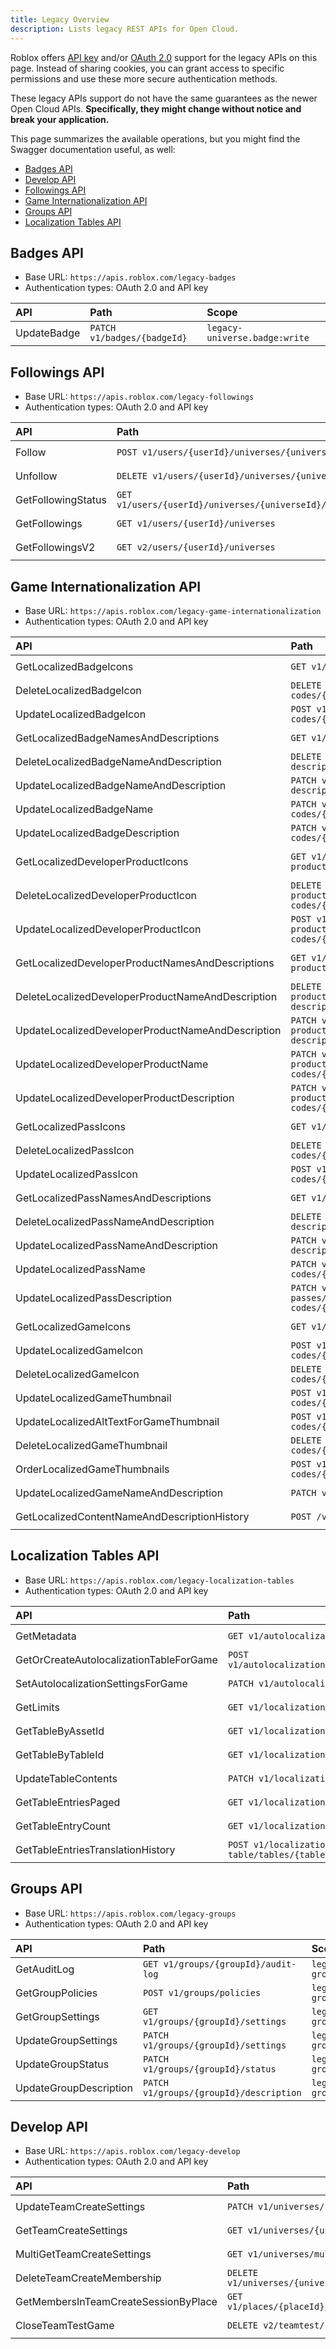 ```yaml
---
title: Legacy Overview
description: Lists legacy REST APIs for Open Cloud.
---
```


Roblox offers [API key](./open-cloud/api-keys.md) and/or [OAuth 2.0](./open-cloud/oauth2-overview.md) support for the legacy APIs on this page. Instead of sharing cookies, you can grant access to specific permissions and use these more secure authentication methods.

These legacy APIs support do not have the same guarantees as the newer Open Cloud APIs. **Specifically, they might change without notice and break your application.**

This page summarizes the available operations, but you might find the Swagger documentation useful, as well:

- [Badges API](/cloud/legacy/badges/v1)
- [Develop API](/cloud/legacy/develop/v1)
- [Followings API](/cloud/legacy/followings/v1)
- [Game Internationalization API](/cloud/legacy/gameinternationalization/v1)
- [Groups API](/cloud/legacy/groups/v1)
- [Localization Tables API](/cloud/legacy/localizationtables/v1)

## Badges API

- Base URL: `https://apis.roblox.com/legacy-badges`
- Authentication types: OAuth 2.0 and API key

| **API**     | **Path**                    | **Scope**                     |
| :---------- | :-------------------------- | :---------------------------- |
| UpdateBadge | `PATCH v1/badges/{badgeId}` | `legacy-universe.badge:write` |

## Followings API

- Base URL: `https://apis.roblox.com/legacy-followings`
- Authentication types: OAuth 2.0 and API key

| **API**            | **Path**                                              | **Scope**                         |
| :----------------- | :---------------------------------------------------- | :-------------------------------- |
| Follow             | `POST v1/users/{userId}/universes/{universeId}`       | `legacy-universe.following:write` |
| Unfollow           | `DELETE v1/users/{userId}/universes/{universeId}`     | `legacy-universe.following:write` |
| GetFollowingStatus | `GET v1/users/{userId}/universes/{universeId}/status` | `legacy-universe.following:read`  |
| GetFollowings      | `GET v1/users/{userId}/universes`                     | `legacy-universe.following:read`  |
| GetFollowingsV2    | `GET v2/users/{userId}/universes`                     | `legacy-universe.following:read`  |

## Game Internationalization API

- Base URL: `https://apis.roblox.com/legacy-game-internationalization`
- Authentication types: OAuth 2.0 and API key

| **API**                                           | **Path**                                                                                           | **Scope**                         |
| :------------------------------------------------ | :------------------------------------------------------------------------------------------------- | :-------------------------------- |
| GetLocalizedBadgeIcons                            | `GET v1/badges/{badgeId}/icons`                                                                    | `legacy-badge:manage`             |
| DeleteLocalizedBadgeIcon                          | `DELETE v1/badges/{badgeId}/icons/language-codes/{languageCode}`                                   | `legacy-badge:manage`             |
| UpdateLocalizedBadgeIcon                          | `POST v1/badges/{badgeId}/icons/language-codes/{languageCode}`                                     | `legacy-badge:manage`             |
| GetLocalizedBadgeNamesAndDescriptions             | `GET v1/badges/{badgeId}/name-description`                                                         | `legacy-badge:manage`             |
| DeleteLocalizedBadgeNameAndDescription            | `DELETE v1/badges/{badgeId}/name-description/language-codes/{languageCode}`                        | `legacy-badge:manage`             |
| UpdateLocalizedBadgeNameAndDescription            | `PATCH v1/badges/{badgeId}/name-description/language-codes/{languageCode}`                         | `legacy-badge:manage`             |
| UpdateLocalizedBadgeName                          | `PATCH v1/badges/{badgeId}/name/language-codes/{languageCode}`                                     | `legacy-badge:manage`             |
| UpdateLocalizedBadgeDescription                   | `PATCH v1/badges/{badgeId}/description/language-codes/{languageCode}`                              | `legacy-badge:manage`             |
| GetLocalizedDeveloperProductIcons                 | `GET v1/developer-products/{developerProductId}/icons`                                             | `legacy-developer-product:manage` |
| DeleteLocalizedDeveloperProductIcon               | `DELETE v1/developer-products/{developerProductId}/icons/language-codes/{languageCode}`            | `legacy-developer-product:manage` |
| UpdateLocalizedDeveloperProductIcon               | `POST v1/developer-products/{developerProductId}/icons/language-codes/{languageCode}`              | `legacy-developer-product:manage` |
| GetLocalizedDeveloperProductNamesAndDescriptions  | `GET v1/developer-products/{developerProductId}/name-description`                                  | `legacy-developer-product:manage` |
| DeleteLocalizedDeveloperProductNameAndDescription | `DELETE v1/developer-products/{developerProductId}/name-description/language-codes/{languageCode}` | `legacy-developer-product:manage` |
| UpdateLocalizedDeveloperProductNameAndDescription | `PATCH v1/developer-products/{developerProductId}/name-description/language-codes/{languageCode}`  | `legacy-developer-product:manage` |
| UpdateLocalizedDeveloperProductName               | `PATCH v1/developer-products/{developerProductId}/name/language-codes/{languageCode}`              | `legacy-developer-product:manage` |
| UpdateLocalizedDeveloperProductDescription        | `PATCH v1/developer-products/{developerProductId}/description/language-codes/{languageCode}`       | `legacy-developer-product:manage` |
| GetLocalizedPassIcons                             | `GET v1/game-passes/{gamePassId}/icons`                                                            | `legacy-game-pass:manage`         |
| DeleteLocalizedPassIcon                           | `DELETE v1/game-passes/{gamePassId}/icons/language-codes/{languageCode}`                           | `legacy-game-pass:manage`         |
| UpdateLocalizedPassIcon                           | `POST v1/game-passes/{gamePassId}/icons/language-codes/{languageCode}`                             | `legacy-game-pass:manage`         |
| GetLocalizedPassNamesAndDescriptions              | `GET v1/game-passes/{gamePassId}/name-description`                                                 | `legacy-game-pass:manage`         |
| DeleteLocalizedPassNameAndDescription             | `DELETE v1/game-passes/{gamePassId}/name-description/language-codes/{languageCode}`                | `legacy-game-pass:manage`         |
| UpdateLocalizedPassNameAndDescription             | `PATCH v1/game-passes/{gamePassId}/name-description/language-codes/{languageCode}`                 | `legacy-game-pass:manage`         |
| UpdateLocalizedPassName                           | `PATCH v1/game-passes/{gamePassId}/name/language-codes/{languageCode}`                             | `legacy-game-pass:manage`         |
| UpdateLocalizedPassDescription                    | `PATCH v1/game-passes/{gamePassId}/description/language-codes/{languageCode}`                      | `legacy-game-pass:manage`         |
| GetLocalizedGameIcons                             | `GET v1/game-icon/games/{gameId}`                                                                  | `legacy-universe:manage`          |
| UpdateLocalizedGameIcon                           | `POST v1/game-icon/games/{gameId}/language-codes/{languageCode}`                                   | `legacy-universe:manage`          |
| DeleteLocalizedGameIcon                           | `DELETE v1/game-icon/games/{gameId}/language-codes/{languageCode}`                                 | `legacy-universe:manage`          |
| UpdateLocalizedGameThumbnail                      | `POST v1/game-thumbnails/games/{gameId}/language-codes/{languageCode}/image`                       | `legacy-universe:manage`          |
| UpdateLocalizedAltTextForGameThumbnail            | `POST v1/game-thumbnails/games/{gameId}/language-codes/{languageCode}/alt-text`                    | `legacy-universe:manage`          |
| DeleteLocalizedGameThumbnail                      | `DELETE v1/game-thumbnails/games/{gameId}/language-codes/{languageCode}/images/{imageId}`          | `legacy-universe:manage`          |
| OrderLocalizedGameThumbnails                      | `POST v1/game-thumbnails/games/{gameId}/language-codes/{languageCode}/images/order`                | `legacy-universe:manage`          |
| UpdateLocalizedGameNameAndDescription             | `PATCH v1/name-description/games/{gameId}`                                                         | `legacy-universe:manage`          |
| GetLocalizedContentNameAndDescriptionHistory      | `POST /v1/name-description/games/translation-history`                                              | `legacy-universe:manage`          |

## Localization Tables API

- Base URL: `https://apis.roblox.com/legacy-localization-tables`
- Authentication types: OAuth 2.0 and API key

| **API**                                 | **Path**                                                                  | **Scope**                |
| :-------------------------------------- | :------------------------------------------------------------------------ | :----------------------- |
| GetMetadata                             | `GET v1/autolocalization/metadata`                                        | `legacy-universe:manage` |
| GetOrCreateAutolocalizationTableForGame | `POST v1/autolocalization/games/{gameId}/autolocalizationtable`           | `legacy-universe:manage` |
| SetAutolocalizationSettingsForGame      | `PATCH v1/autolocalization/games/{gameId}/settings`                       | `legacy-universe:manage` |
| GetLimits                               | `GET v1/localization-table/limits`                                        | `legacy-universe:manage` |
| GetTableByAssetId                       | `GET v1/localization-table/tables/{assetId}`                              | `legacy-universe:manage` |
| GetTableByTableId                       | `GET v1/localization-table/tables/{tableId}`                              | `legacy-universe:manage` |
| UpdateTableContents                     | `PATCH v1/localization-table/tables/{tableId}`                            | `legacy-universe:manage` |
| GetTableEntriesPaged                    | `GET v1/localization-table/tables/{tableId}/entries`                      | `legacy-universe:manage` |
| GetTableEntryCount                      | `GET v1/localization-table/tables/{tableId}/entry-count`                  | `legacy-universe:manage` |
| GetTableEntriesTranslationHistory       | `POST v1/localization-table/tables/{tableId}/entries/translation-history` | `legacy-universe:manage` |

## Groups API

- Base URL: `https://apis.roblox.com/legacy-groups`
- Authentication types: OAuth 2.0 and API key

| **API**                           | **Path**                                            | **Scope**             |
| :-------------------------------- | :-------------------------------------------------- | :-------------------- |
| GetAuditLog                       | `GET v1/groups/{groupId}/audit-log`                 | `legacy-group:manage` |
| GetGroupPolicies                  | `POST v1/groups/policies`                           | `legacy-group:manage` |
| GetGroupSettings                  | `GET v1/groups/{groupId}/settings`                  | `legacy-group:manage` |
| UpdateGroupSettings               | `PATCH v1/groups/{groupId}/settings`                | `legacy-group:manage` |
| UpdateGroupStatus                 | `PATCH v1/groups/{groupId}/status`                  | `legacy-group:manage` |
| UpdateGroupDescription            | `PATCH v1/groups/{groupId}/description`             | `legacy-group:manage` |

## Develop API

- Base URL: `https://apis.roblox.com/legacy-develop`
- Authentication types: OAuth 2.0 and API key

| **API**                              | **Path**                                                    | **Scope**                          |
| :----------------------------------- | :---------------------------------------------------------- | :--------------------------------- |
| UpdateTeamCreateSettings             | `PATCH v1/universes/{universeId}/teamcreate`                | `legacy-team-collaboration:manage` |
| GetTeamCreateSettings                | `GET v1/universes/{universeId}/teamcreate`                  | `legacy-team-collaboration:manage` |
| MultiGetTeamCreateSettings           | `GET v1/universes/multiget/teamcreate`                      | `legacy-team-collaboration:manage` |
| DeleteTeamCreateMembership           | `DELETE v1/universes/{universeId}/teamcreate/memberships`   | `legacy-team-collaboration:manage` |
| GetMembersInTeamCreateSessionByPlace | `GET v1/places/{placeId}/teamcreate/active_session/members` | `legacy-team-collaboration:manage` |
| CloseTeamTestGame                    | `DELETE v2/teamtest/{placeId}`                              | `legacy-team-collaboration:manage` |
